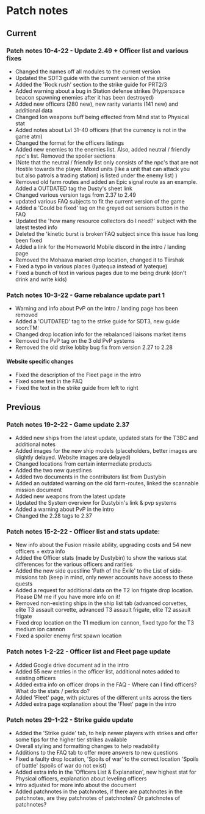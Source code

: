 # Patch notes

## Current


### Patch notes 10-4-22 - Update 2.49 + Officer list and various fixes
- Changed the names off all modules to the current version
- Updated the SDT3 guide with the current version of the strike
- Added the 'Rock rush' section to the strike guide for PRT2/3
- Added warning about a bug in Station defense strikes (Hyperspace beacon spawning enemies after it has been destroyed)
- Added new officers (280 new), new rarity variants (141 new) and additional data
- Changed Ion weapons buff being effected from Mind stat to Physical stat
- Added notes about Lvl 31-40 officers (that the currency is not in the game atm)
- Changed the format for the officers listings
- Added new enemies to the enemies list. Also, added neutral / friendly npc's list. Removed the spoiler sections
- (Note that the neutral / friendly list only consists of the npc's that are not Hostile towards the player. Mixed units (like a unit that can attack you but also patrols a trading station) is listed under the enemy list) )
- Removed old farm routes and added an Epic signal route as an example. Added a OUTDATED tag the Dusty's sheet link
- Changed various version tags from 2.37 to 2.49
- updated various FAQ subjects to fit the current version of the game
- Added a 'Could be fixed' tag on the greyed out sensors button in the FAQ
- Updated the 'how many resource collectors do I need?' subject with the latest tested info
- Deleted the 'kinetic burst is broken'FAQ subject since this issue has long been fixed
- Added a link for the Homeworld Mobile discord in the intro / landing page
- Removed the Mohaava market drop location, changed it to Tiirshak
- Fixed a typo in various places (Iyatequa instead of Iyateque)
- Fixed a bunch of text in various pages due to me being drunk (don't drink and write kids)


### Patch notes 10-3-22 - Game rebalance update part 1
- Warning and info about PvP on the intro / landing page has been removed
- Added a 'OUTDATED' tag to the strike guide for SDT3, new guide soon:TM:
- Changed drop location info for the rebalanced liaisons market items
- Removed the PvP tag on the 3 old PvP systems
- Removed the old strike lobby bug fix from version 2.27 to 2.28
#### Website specific changes
- Fixed the description of the Fleet page in the intro
- Fixed some text in the FAQ
- Fixed the text in the strike guide from left to right


## Previous

### Patch notes 19-2-22 - Game update 2.37
- Added new ships from the latest update, updated stats for the T3BC and additional notes
- Added images for the new ship models (placeholders, better images are slightly delayed. Website images are delayed)
- Changed locations from certain intermediate products
- Added the two new questlines
- Added two documents in the contributors list from Dustybin
- Added an outdated warning on the old farm-routes, linked the scannable mission document
- Added new weapons from the latest update
- Updated the System overview for Dustybin's link & pvp systems
- Added a warning about PvP in the intro
- Changed the 2.28 tags to 2.37


### Patch notes 15-2-22 - Officer list and stats update:
- New info about the Fusion missile ability, upgrading costs and 54 new officers + extra info
- Added the Officer stats (made by Dustybin) to show the various stat differences for the various officers and rarities
- Added the new side questline 'Path of the Exile' to the List of side-missions tab (keep in mind, only newer accounts have access to these quests
- Added a request for additional data on the T2 Ion frigate drop location. Please DM me if you have more info on it!
- Removed non-existing ships in the ship list tab (advanced corvettes, elite T3 assault corvette, advanced T3 assault frigate, elite T2 assault frigate
- Fixed drop location on the T1 medium ion cannon, fixed typo for the T3 medium ion cannon
- Fixed a spoiler enemy first spawn location


### Patch notes 1-2-22 - Officer list and Fleet page update
- Added Google drive document ad in the intro
- Added 55 new entries in the officer list, additional notes added to existing officers
- Added extra info on officer drops in the FAQ - Where can I find officers? What do the stats / perks do?
- Added 'Fleet' page, with pictures of the different units across the tiers
- Added extra page explanation about the 'Fleet' page in the intro


### Patch notes 29-1-22 - Strike guide update
- Added the 'Strike guide' tab, to help newer players with strikes and offer some tips for the higher tier strikes available
- Overall styling and formatting changes to help readability
- Additions to the FAQ tab to offer more answers to new questions
- Fixed a faulty drop location, 'Spoils of war' to the correct location 'Spoils of battle' (spoils of war do not exist)
- Added extra info in the 'Officers List & Explanation', new highest stat for Physical officers, explanation about leveling officers
- Intro adjusted for more info about the document
- Added patchnotes in the patchnotes, if there are patchnotes in the patchnotes, are they patchnotes of patchnotes? Or patchnotes of patchnotes?
